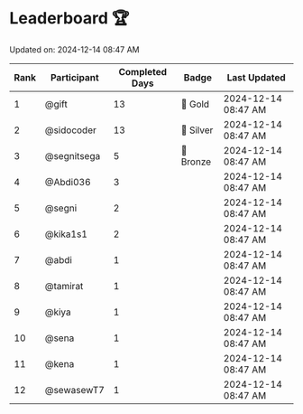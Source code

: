 # Leaderboard 🏆

Updated on: 2024-12-14 08:47 AM

| Rank | Participant       | Completed Days | Badge      | Last Updated         |
|------|-------------------|----------------|------------|----------------------|
| 1    | @gift             | 13             | 🏅 Gold     | 2024-12-14 08:47 AM |
| 2    | @sidocoder        | 13             | 🥈 Silver   | 2024-12-14 08:47 AM |
| 3    | @segnitsega       | 5              | 🥉 Bronze   | 2024-12-14 08:47 AM |
| 4    | @Abdi036          | 3              |            | 2024-12-14 08:47 AM |
| 5    | @segni            | 2              |            | 2024-12-14 08:47 AM |
| 6    | @kika1s1          | 2              |            | 2024-12-14 08:47 AM |
| 7    | @abdi             | 1              |            | 2024-12-14 08:47 AM |
| 8    | @tamirat          | 1              |            | 2024-12-14 08:47 AM |
| 9    | @kiya             | 1              |            | 2024-12-14 08:47 AM |
| 10   | @sena             | 1              |            | 2024-12-14 08:47 AM |
| 11   | @kena             | 1              |            | 2024-12-14 08:47 AM |
| 12   | @sewasewT7        | 1              |            | 2024-12-14 08:47 AM |
